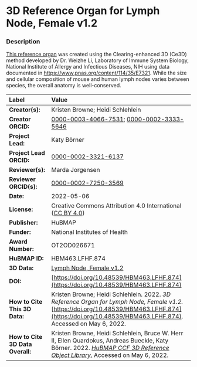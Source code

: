 # 3D Reference Organ for Lymph Node, Female v1.2

### Description
[This reference organ](https://humanatlas.io/3d-reference-library) was created using the Clearing-enhanced 3D (Ce3D) method developed by Dr. Weizhe Li, Laboratory of Immune System Biology, National Institute of Allergy and Infectious Diseases, NIH using data documented in https://www.pnas.org/content/114/35/E7321. While the size and cellular composition of mouse and human lymph nodes varies between species, the overall anatomy is well-conserved.

| Label | Value |
| :------------- |:-------------|
| **Creator(s):** | Kristen Browne; Heidi Schlehlein |
| **Creator ORCID:** | [0000-0003-4066-7531](https://orcid.org/0000-0003-4066-7531); [0000-0002-3333-5646](https://orcid.org/0000-0002-3333-5646)|
| **Project Lead:** | Katy B&ouml;rner |
| **Project Lead ORCID:** | [0000-0002-3321-6137](https://orcid.org/0000-0002-3321-6137) |
| **Reviewer(s):** | Marda Jorgensen | 
| **Reviewer ORCID(s):** |[0000-0002-7250-3569](https://doi.org/10.5072/0000-0002-7250-3569) |
| **Date:** | 2022-05-06 |
| **License:** | Creative Commons Attribution 4.0 International ([CC BY 4.0](https://creativecommons.org/licenses/by/4.0/)) |
| **Publisher:** | HuBMAP |
| **Funder:** | National Institutes of Health |
| **Award Number:** | OT2OD026671 |
| **HuBMAP ID:** | HBM463.LFHF.874 |
| **3D Data:** | [Lymph Node, Female v1.2](https://cdn.humanatlas.io/hra-releases/v1.2/models/NIH_F_Lymph_Node.glb) |
| **DOI:** | [https://doi.org/10.48539/HBM463.LFHF.874](https://doi.org/10.48539/HBM463.LFHF.874) |
| **How to Cite This 3D Data:** | Kristen Browne; Heidi Schlehlein. 2022. *3D Reference Organ for Lymph Node, Female v1.2.* [https://doi.org/10.48539/HBM463.LFHF.874](https://doi.org/10.48539/HBM463.LFHF.874).  Accessed on May 6, 2022. |
| **How to Cite 3D Data Overall:** | Kristen Browne, Heidi Schlehlein, Bruce W. Herr II, Ellen Quardokus, Andreas Bueckle, Katy B&ouml;rner. 2022. [*HuBMAP CCF 3D Reference Object Library*.](https://humanatlas.io/3d-reference-library) Accessed on May 6, 2022. |
